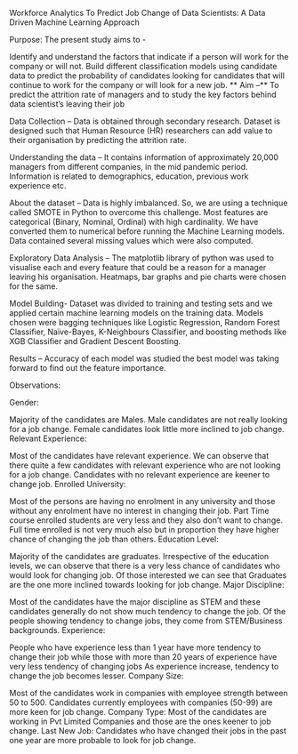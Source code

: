 Workforce Analytics To Predict Job Change of Data Scientists: A Data Driven Machine Learning Approach

Purpose: The present study aims to -

Identify and understand the factors that indicate if a person will work for the company or will not.
Build different classification models using candidate data to predict the probability of candidates looking for candidates that will continue to work for the company or will look for a new job.
** Aim –** To predict the attrition rate of managers and to study the key factors behind data scientist’s leaving their job

Data Collection – Data is obtained through secondary research. Dataset is designed such that Human Resource (HR) researchers can add value to their organisation by predicting the attrition rate.

Understanding the data – It contains information of approximately 20,000 managers from different companies, in the mid pandemic period. Information is related to demographics, education, previous work experience etc.

About the dataset – Data is highly imbalanced. So, we are using a technique called SMOTE in Python to overcome this challenge. Most features are categorical (Binary, Nominal, Ordinal) with high cardinality. We have converted them to numerical before running the Machine Learning models. Data contained several missing values which were also computed.

Exploratory Data Analysis – The matplotlib library of python was used to visualise each and every feature that could be a reason for a manager leaving his organisation. Heatmaps, bar graphs and pie charts were chosen for the same.

Model Building- Dataset was divided to training and testing sets and we applied certain machine learning models on the training data. Models chosen were bagging techniques like Logistic Regression, Random Forest Classifier, Naïve-Bayes, K-Neighbours Classifier, and boosting methods like XGB Classifier and Gradient Descent Boosting.

Results – Accuracy of each model was studied the best model was taking forward to find out the feature importance.

Observations:

Gender:

Majority of the candidates are Males.
Male candidates are not really looking for a job change.
Female candidates look little more inclined to job change.
Relevant Experience:

Most of the candidates have relevant experience.
We can observe that there quite a few candidates with relevant experience who are not looking for a job change.
Candidates with no relevant experience are keener to change job.
Enrolled University:

Most of the persons are having no enrolment in any university and those without any enrolment have no interest in changing their job.
Part Time course enrolled students are very less and they also don’t want to change.
Full time enrolled is not very much also but in proportion they have higher chance of changing the job than others.
Education Level:

Majority of the candidates are graduates.
Irrespective of the education levels, we can observe that there is a very less chance of candidates who would look for changing job. Of those interested we can see that Graduates are the one more inclined towards looking for job change.
Major Discipline:

Most of the candidates have the major discipline as STEM and these candidates generally do not show much tendency to change the job.
Of the people showing tendency to change jobs, they come from STEM/Business backgrounds.
Experience:

People who have experience less than 1 year have more tendency to change their job while those with more than 20 years of experience have very less tendency of changing jobs
As experience increase, tendency to change the job becomes lesser.
Company Size:

Most of the candidates work in companies with employee strength between 50 to 500.
Candidates currently employees with companies (50-99) are more keen for job change.
Company Type: Most of the candidates are working in Pvt Limited Companies and those are the ones keener to job change. Last New Job: Candidates who have changed their jobs in the past one year are more probable to look for job change.
